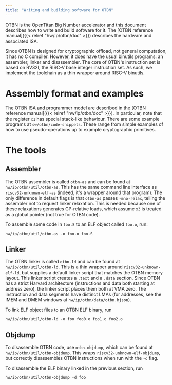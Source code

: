 ```yaml
---
title: "Writing and building software for OTBN"
---
```


OTBN is the OpenTitan Big Number accelerator and this document describes how to write and build software for it.
The [OTBN reference manual]({{< relref "hw/ip/otbn/doc" >}}) describes the hardware and associated ISA.

Since OTBN is designed for cryptographic offload, not general computation, it has no C compiler.
However, it does have the usual binutils programs: an assembler, linker and disassembler.
The core of OTBN's instruction set is based on RV32I, the RISC-V base integer instruction set.
As such, we implement the toolchain as a thin wrapper around RISC-V binutils.

# Assembly format and examples

The OTBN ISA and programmer model are described in the [OTBN reference manual]({{< relref "hw/ip/otbn/doc" >}}).
In particular, note that the register `x1` has special stack-like behaviour.
There are some example programs at `sw/otbn/code-snippets`.
These range from simple examples of how to use pseudo-operations up to example cryptographic primitives.

# The tools

## Assembler

The OTBN assembler is called `otbn-as` and can be found at `hw/ip/otbn/util/otbn-as`.
This has the same command line interface as `riscv32-unknown-elf-as` (indeed, it's a wrapper around that program).
The only difference in default flags is that `otbn-as` passes `-mno-relax`, telling the assembler not to request linker relaxation.
This is needed because one of these relaxations generates GP-relative loads, which assume `x3` is treated as a global pointer (not true for OTBN code).

To assemble some code in `foo.S` to an ELF object called `foo.o`, run:
```shell
hw/ip/otbn/util/otbn-as -o foo.o foo.S
```

## Linker

The OTBN linker is called `otbn-ld` and can be found at `hw/ip/otbn/util/otbn-ld`.
This is a thin wrapper around `riscv32-unknown-elf-ld`, but supplies a default linker script that matches the OTBN memory layout.
This linker script creates a `.text` and a `.data` section.
Since OTBN has a strict Harvard architecture (instructions and data both starting at address zero), the linker script places them both at VMA zero.
The instruction and data segments have distinct LMAs (for addresses, see the IMEM and DMEM windows at `hw/ip/otbn/data/otbn.hjson`).

To link ELF object files to an OTBN ELF binary, run
```shell
hw/ip/otbn/util/otbn-ld -o foo foo0.o foo1.o foo2.o
```

## Objdump

To disassemble OTBN code, use `otbn-objdump`, which can be found at `hw/ip/otbn/util/otbn-objdump`.
This wraps `riscv32-unknown-elf-objdump`, but correctly disassembles OTBN instructions when run with the `-d` flag.

To disassemble the ELF binary linked in the previous section, run
```shell
hw/ip/otbn/util/otbn-objdump -d foo
```
